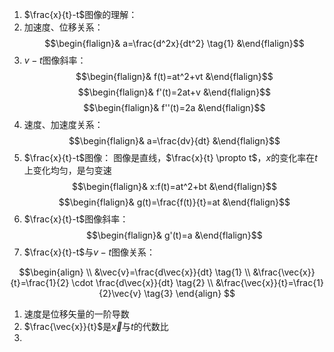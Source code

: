 1. $\frac{x}{t}-t$图像的理解：
1. 加速度、位移关系：
	$$\begin{flalign}& a=\frac{d^2x}{dt^2} \tag{1} &\end{flalign}$$
2. $v-t$图像斜率：
	$$\begin{flalign}& f(t)=at^2+vt &\end{flalign}$$
	$$\begin{flalign}& f'(t)=2at+v &\end{flalign}$$
	$$\begin{flalign}& f''(t)=2a &\end{flalign}$$
3. 速度、加速度关系：
	$$\begin{flalign}& a=\frac{dv}{dt} &\end{flalign}$$
4. $\frac{x}{t}-t$图像：
	图像是直线，$\frac{x}{t} \propto t$，$x$的变化率在$t$上变化均匀，是匀变速
	$$\begin{flalign}& x:f(t)=at^2+bt &\end{flalign}$$
	$$\begin{flalign}& g(t)=\frac{f(t)}{t}=at &\end{flalign}$$
5. $\frac{x}{t}-t$图像斜率：
	$$\begin{flalign}& g'(t)=a &\end{flalign}$$
6. $\frac{x}{t}-t$与$v-t$图像关系：


$$\begin{align} \\
&\vec{v}=\frac{d\vec{x}}{dt} \tag{1} \\
&\frac{\vec{x}}{t}=\frac{1}{2} \cdot \frac{d\vec{x}}{dt} \tag{2} \\ 
&\frac{\vec{x}}{t}=\frac{1}{2}\vec{v} \tag{3}
\end{align} $$
1. 速度是位移矢量的一阶导数
2. $\frac{\vec{x}}{t}$是$\vec{x}$与$t$的代数比
3. 